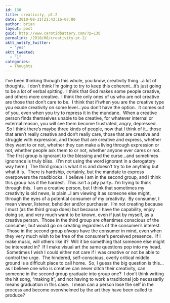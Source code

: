 ```yaml
---
id: 130
title: creativity, pt.2
date: 2010-08-31T21:43:16-07:00
author: brian
layout: post
guid: http://www.carotidbattery.com/?p=130
permalink: /2010/08/creativity-pt-2/
aktt_notify_twitter:
  - 'yes'
aktt_tweeted:
  - "1"
categories:
  - Thoughts
---
```

I&#8217;ve been thinking through this whole, you know, creativity thing&#8230;a lot of thoughts.  I don&#8217;t think I&#8217;m going to try to keep this coherent&#8230;it&#8217;s just going to be a lot of verbal spitting.  I think that God makes some people creative, and others more creative.  I think the only ones of us who are not creative are those that don&#8217;t care to be.  I think that if/when you are the creative type you exude creativity on some level&#8230;you don&#8217;t have the option.  It comes out of you, even when you try to repress it in the mundane.  When a creative person finds themselves unable to be creative, for whatever internal or external reason, you will see them become frustrated, angry, depressed.  So I think there&#8217;s maybe three kinds of people, now that I think of it&#8230;those that aren&#8217;t really creative and don&#8217;t really care, those that are creative and struggle with expression, and those that are creative and express, whether they want to or not, whether they can make a living through expression or not, whether people ask them to or not, whether anyone ever cares or not.  The first group is ignorant to the blessing and the curse&#8230;and sometimes ignorance is truly bliss.  (I&#8217;m not using the word ignorant in a derogatory way here.)  The third group is what it is and doesn&#8217;t try to be anything but what it is.  There is hardship, certainly, but the mandate to express overpowers the roadblocks.  I believe I am in the second group, and I think this group has it the hardest.  This isn&#8217;t a pity party&#8230;I&#8217;m trying to think through this.  I am a creative person, but I think that sometimes my creativity is old news, is plain&#8230;I am viewing it as someone else might, through the eyes of a potential consumer of my creativity.  By consumer, I mean viewer, listener, beholder and/or purchaser.  I&#8217;m not creating because I must (as the third group does) but because I have the capability, enjoy doing so, and very much want to be known, even if just by myself, as a creative person.  Those in the third group are oftentimes conscious of the consumer, but would go on creating regardless of the consumer&#8217;s interest.  Those in the second group _always_ have the consumer in mind, even when they very much wish to be free of the consumer&#8217;s perceived presence.  If I make music, will others like it?  Will it be something that someone else might be interested in?  If I make visual art the same questions pop into my head.  Sometimes I wish I could either not care if I was creative or not be able to control the urge.  The hindered, self-conscious, overly critical middle ground is a difficult place to call home.  So, I guess the big question is this&#8230;as I believe one who is creative can never ditch their creativity, can someone in the second group graduate into group one?  I don&#8217;t think writing the hit song, &#8220;making it&#8221;, and not having to work a traditional job necessarily means graduation in this case.  I mean can a person lose the self in the process and become overwhelmed by the art they have been called to produce?